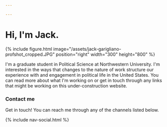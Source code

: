 ```yaml
---

---
```

# Hi, I'm Jack.

{% include figure.html image="/assets/jack-garigliano-profshot_cropped.JPG" position="right" width="300" height="800" %}

I'm a graduate student in Political Science at Northwestern University. I'm interested in the ways that changes to the nature of work structure our experience with and engagement in political life in the United States. You can read more about what I'm working on or get in touch through any links that might be working on this under-construction website.

<section class="section  section--description">
      <h3>Contact me</h3>
      <p>Get in touch! You can reach me through any of the channels listed below.</p>
      {% include nav-social.html %}
    </section>
